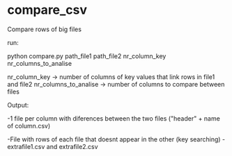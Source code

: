 # compare_csv

Compare rows of big files


run:

python compare.py path_file1 path_file2 nr_column_key nr_columns_to_analise

nr_column_key -> number of columns of key values that link rows in file1 and file2
nr_columns_to_analise -> number of columns to compare between files


Output:

-1 file per column with diferences between the two files ("header" + name of column.csv)


-File with rows of each file that doesnt appear in the other (key searching) - extrafile1.csv and extrafile2.csv
